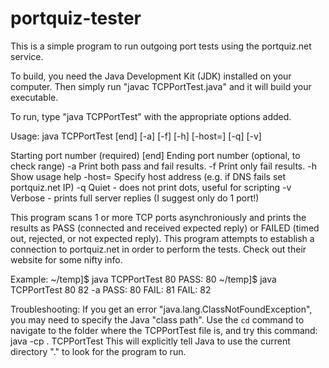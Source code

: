 # portquiz-tester
This is a simple program to run outgoing port tests using the portquiz.net service.

To build, you need the Java Development Kit (JDK) installed on your computer.  Then simply run "javac TCPPortTest.java" and it will build your executable.



To run, type "java TCPPortTest" with the appropriate options added.

Usage: java TCPPortTest <start> [end] [-a] [-f] [-h] [-host=] [-q] [-v]

<start>  Starting port number (required)
[end]    Ending port number (optional, to check range)
-a       Print both pass and fail results.
-f       Print only fail results.
-h       Show usage help
-host=   Specify host address (e.g. if DNS fails set portquiz.net IP)
-q       Quiet - does not print dots, useful for scripting
-v       Verbose - prints full server replies (I suggest only do 1 port!)

This program scans 1 or more TCP ports asynchroniously and prints
the results as PASS (connected and received expected reply) or
FAILED (timed out, rejected, or not expected reply).  This program
attempts to establish a connection to portquiz.net in order to
perform the tests.  Check out their website for some nifty info.

Example:
 ~/temp]$ java TCPPortTest 80
PASS: 80
 ~/temp]$ java TCPPortTest 80 82 -a
PASS: 80
FAIL: 81
FAIL: 82


Troubleshooting:
If you get an error "java.lang.ClassNotFoundException", you may need to specify the Java "class path".  Use the `cd` command to navigate to the folder where the TCPPortTest file is, and try this command:
 java -cp . TCPPortTest
 This will explicitly tell Java to use the current directory "." to look for the program to run.
 
